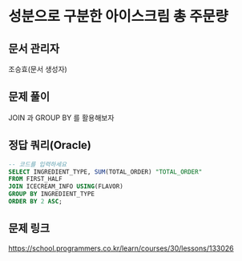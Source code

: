 # 성분으로 구분한 아이스크림 총 주문량
## 문서 관리자
조승효(문서 생성자)
## 문제 풀이
JOIN 과 GROUP BY 를 활용해보자
## 정답 쿼리(Oracle)
``` sql
-- 코드를 입력하세요
SELECT INGREDIENT_TYPE, SUM(TOTAL_ORDER) "TOTAL_ORDER"
FROM FIRST_HALF
JOIN ICECREAM_INFO USING(FLAVOR)
GROUP BY INGREDIENT_TYPE
ORDER BY 2 ASC;
```
## 문제 링크
https://school.programmers.co.kr/learn/courses/30/lessons/133026